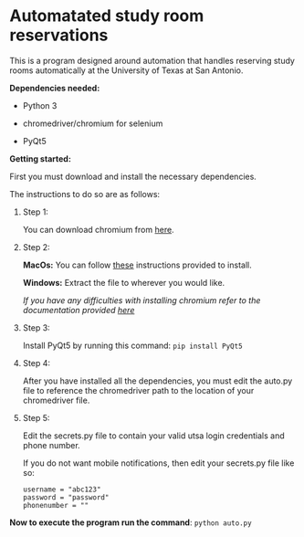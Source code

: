 # Automatated study room reservations
This is a program designed around automation that handles reserving study rooms automatically at the University of Texas at San Antonio.

**Dependencies needed:**

- Python 3

- chromedriver/chromium for selenium

- PyQt5

**Getting started:**
    
First you must download and install the necessary dependencies.

The instructions to do so are as follows:

1. Step 1:

    You can download chromium from [here](https://chromedriver.chromium.org/downloads).

2. Step 2:

    **MacOs:**
    You can follow [these](https://www.swtestacademy.com/install-chrome-driver-on-mac/) instructions provided to install.

    **Windows:**
    Extract the file to wherever you would like. 
    
    _If you have any difficulties with installing chromium refer to the documentation provided [here](https://chromedriver.chromium.org/getting-started)_
    
3. Step 3:
    
    Install PyQt5 by running this command: `pip install PyQt5`

4. Step 4:

    After you have installed all the dependencies, you must edit the auto.py file to reference the chromedriver path to the location of your chromedriver file.

5. Step 5:
    
    Edit the secrets.py file to contain your valid utsa login credentials and phone number.

    If you do not want mobile notifications, then edit your secrets.py file like so:
    ```
    username = "abc123"
    password = "password"
    phonenumber = ""
    ```

**Now to execute the program run the command**: `python auto.py`
